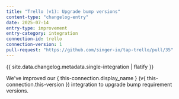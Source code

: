 ```yaml
---
title: "Trello (v1): Upgrade bump versions"
content-type: "changelog-entry"
date: 2025-07-14
entry-type: improvement
entry-category: integration
connection-id: trello
connection-version: 1
pull-request: "https://github.com/singer-io/tap-trello/pull/35"
---
```

{{ site.data.changelog.metadata.single-integration | flatify }}

We've improved our { this-connection.display_name } (v{ this-connection.this-version }) integration to upgrade bump requirement versions.